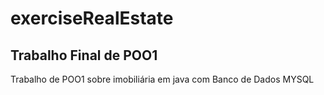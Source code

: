# exerciseRealEstate

## Trabalho Final de POO1

Trabalho de POO1 sobre imobiliária em java com Banco de Dados MYSQL
